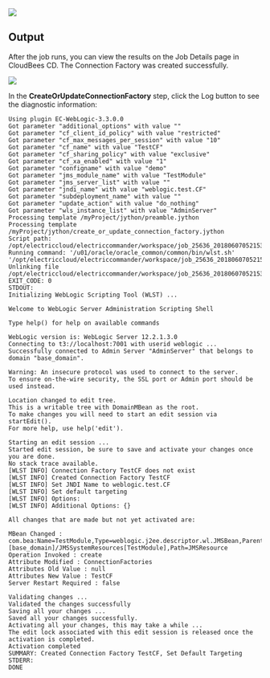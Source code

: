 <img src="../../plugins/EC-WebLogic/images/CreateOrUpdateConnectionFactory/Form.png" />

## Output

After the job runs, you can view the results on the Job Details page in CloudBees CD. The Connection Factory was created successfully.

<img src="../../plugins/EC-WebLogic/images/CreateOrUpdateConnectionFactory/Summary.png" />

In the <b>CreateOrUpdateConnectionFactory</b> step, click the Log button to see the diagnostic information:

    Using plugin EC-WebLogic-3.3.0.0
    Got parameter "additional_options" with value ""
    Got parameter "cf_client_id_policy" with value "restricted"
    Got parameter "cf_max_messages_per_session" with value "10"
    Got parameter "cf_name" with value "TestCF"
    Got parameter "cf_sharing_policy" with value "exclusive"
    Got parameter "cf_xa_enabled" with value "1"
    Got parameter "configname" with value "demo"
    Got parameter "jms_module_name" with value "TestModule"
    Got parameter "jms_server_list" with value ""
    Got parameter "jndi_name" with value "weblogic.test.CF"
    Got parameter "subdeployment_name" with value ""
    Got parameter "update_action" with value "do_nothing"
    Got parameter "wls_instance_list" with value "AdminServer"
    Processing template /myProject/jython/preamble.jython
    Processing template /myProject/jython/create_or_update_connection_factory.jython
    Script path: /opt/electriccloud/electriccommander/workspace/job_25636_20180607052153/exec_108308602360286.jython
    Running command: '/u01/oracle/oracle_common/common/bin/wlst.sh' '/opt/electriccloud/electriccommander/workspace/job_25636_20180607052153/exec_108308602360286.jython'
    Unlinking file /opt/electriccloud/electriccommander/workspace/job_25636_20180607052153/exec_108308602360286.jython
    EXIT_CODE: 0
    STDOUT:
    Initializing WebLogic Scripting Tool (WLST) ...

    Welcome to WebLogic Server Administration Scripting Shell

    Type help() for help on available commands

    WebLogic version is: WebLogic Server 12.2.1.3.0
    Connecting to t3://localhost:7001 with userid weblogic ...
    Successfully connected to Admin Server "AdminServer" that belongs to domain "base_domain".

    Warning: An insecure protocol was used to connect to the server.
    To ensure on-the-wire security, the SSL port or Admin port should be used instead.

    Location changed to edit tree.
    This is a writable tree with DomainMBean as the root.
    To make changes you will need to start an edit session via startEdit().
    For more help, use help('edit').

    Starting an edit session ...
    Started edit session, be sure to save and activate your changes once you are done.
    No stack trace available.
    [WLST INFO] Connection Factory TestCF does not exist
    [WLST INFO] Created Connection Factory TestCF
    [WLST INFO] Set JNDI Name to weblogic.test.CF
    [WLST INFO] Set default targeting
    [WLST INFO] Options:
    [WLST INFO] Additional Options: {}

    All changes that are made but not yet activated are:

    MBean Changed : com.bea:Name=TestModule,Type=weblogic.j2ee.descriptor.wl.JMSBean,Parent=[base_domain]/JMSSystemResources[TestModule],Path=JMSResource
    Operation Invoked : create
    Attribute Modified : ConnectionFactories
    Attributes Old Value : null
    Attributes New Value : TestCF
    Server Restart Required : false

    Validating changes ...
    Validated the changes successfully
    Saving all your changes ...
    Saved all your changes successfully.
    Activating all your changes, this may take a while ...
    The edit lock associated with this edit session is released once the activation is completed.
    Activation completed
    SUMMARY: Created Connection Factory TestCF, Set Default Targeting
    STDERR:
    DONE
